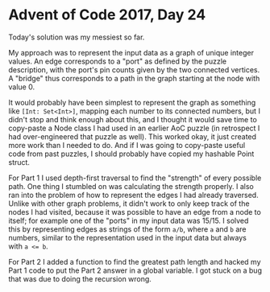 # Advent of Code 2017, Day 24

Today's solution was my messiest so far.

My approach was to represent the input data as a graph of unique integer values.  An edge corresponds to a "port" as defined by the puzzle description, with the port's pin counts given by the two connected vertices.  A "bridge" thus corresponds to a path in the graph starting at the node with value 0.

It would probably have been simplest to represent the graph as something like `[Int: Set<Int>]`, mapping each number to its connected numbers, but I didn't stop and think enough about this, and I thought it would save time to copy-paste a Node class I had used in an earlier AoC puzzle (in retrospect I had over-engineered that puzzle as well).  This worked okay, it just created more work than I needed to do.  And if I was going to copy-paste useful code from past puzzles, I should probably have copied my hashable Point struct.

For Part 1 I used depth-first traversal to find the "strength" of every possible path.  One thing I stumbled on was calculating the strength properly.  I also ran into the problem of how to represent the edges I had already traversed.  Unlike with other graph problems, it didn't work to only keep track of the nodes I had visited, because it was possible to have an edge from a node to itself; for example one of the "ports" in my input data was 15/15.  I solved this by representing edges as strings of the form `a/b`, where `a` and `b` are numbers, similar to the representation used in the input data but always with `a <= b`.

For Part 2 I added a function to find the greatest path length and hacked my Part 1 code to put the Part 2 answer in a global variable.  I got stuck on a bug that was due to doing the recursion wrong.

